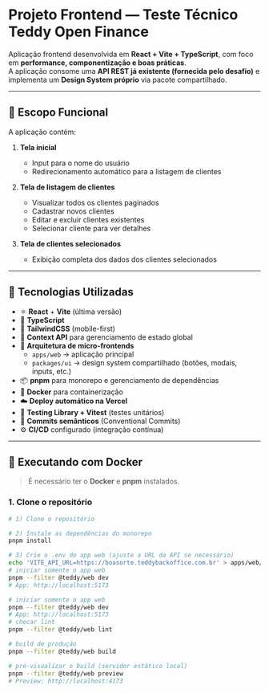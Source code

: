 # Projeto Frontend — Teste Técnico Teddy Open Finance

Aplicação frontend desenvolvida em **React + Vite + TypeScript**, com foco em **performance, componentização e boas práticas**.  
A aplicação consome uma **API REST já existente (fornecida pelo desafio)** e implementa um **Design System próprio** via pacote compartilhado.

---

## 🎯 Escopo Funcional

A aplicação contém:

1. **Tela inicial**  
   - Input para o nome do usuário  
   - Redirecionamento automático para a listagem de clientes  

2. **Tela de listagem de clientes**  
   - Visualizar todos os clientes paginados  
   - Cadastrar novos clientes  
   - Editar e excluir clientes existentes  
   - Selecionar cliente para ver detalhes  

3. **Tela de clientes selecionados**  
   - Exibição completa dos dados dos clientes selecionados 

---

## 🧱 Tecnologias Utilizadas

- ⚛️ **React** + **Vite** (última versão)
- 💙 **TypeScript**
- 🎨 **TailwindCSS** (mobile-first)
- 🧩 **Context API** para gerenciamento de estado global
- 🧱 **Arquitetura de micro-frontends**
  - `apps/web` → aplicação principal  
  - `packages/ui` → design system compartilhado (botões, modais, inputs, etc.)
- 📦 **pnpm** para monorepo e gerenciamento de dependências
- 🐳 **Docker** para containerização
- ☁️ **Deploy automático na Vercel**
- 🧪 **Testing Library + Vitest** (testes unitários)
- 🧾 **Commits semânticos** (Conventional Commits)
- ⚙️ **CI/CD** configurado (integração contínua)

---

## 🐳 Executando com Docker

> É necessário ter o **Docker** e **pnpm** instalados.

### 1. Clone o repositório

```bash
# 1) Clone o repositório

# 2) Instale as dependências do monorepo
pnpm install

# 3) Crie o .env do app web (ajuste a URL da API se necessário)
echo 'VITE_API_URL=https://boasorte.teddybackoffice.com.br' > apps/web/.env
# iniciar somente o app web
pnpm --filter @teddy/web dev
# App: http://localhost:5173

# iniciar somente o app web
pnpm --filter @teddy/web dev
# App: http://localhost:5173
# checar lint
pnpm --filter @teddy/web lint

# build de produção
pnpm --filter @teddy/web build

# pré-visualizar o build (servidor estático local)
pnpm --filter @teddy/web preview
# Preview: http://localhost:4173

